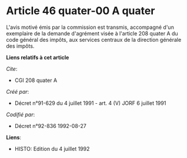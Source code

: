 # Article 46 quater-00 A quater

L'avis motivé émis par la commission est transmis, accompagné d'un exemplaire de la demande d'agrément visée à l'article 208
quater A du code général des impôts, aux services centraux de la direction générale des impôts.

**Liens relatifs à cet article**

_Cite_:

  - CGI 208 quater A

_Créé par_:

  - Décret n°91-629 du 4 juillet 1991 - art. 4 (V) JORF 6 juillet 1991

_Codifié par_:

  - Décret n°92-836 1992-08-27

**Liens**:

  - HISTO: Edition du 4 juillet 1992
